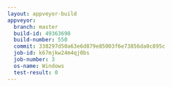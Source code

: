 ```yaml
---
layout: appveyor-build
appveyor:
  branch: master
  build-id: 49363698
  build-number: 550
  commit: 338297d50a63e6d879e85003f6e73856da0c895c
  job-id: k67mjkw24m4qj0bs
  job-number: 3
  os-name: Windows
  test-result: 0
---
```

